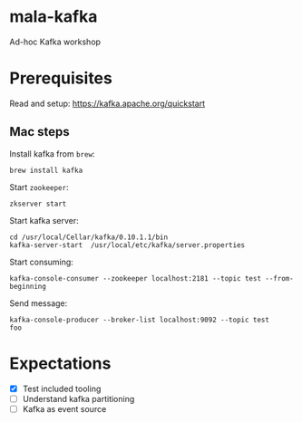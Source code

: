 # mala-kafka
Ad-hoc Kafka workshop


# Prerequisites
Read and setup: https://kafka.apache.org/quickstart

## Mac steps
Install kafka from `brew`:
```
brew install kafka
```
Start `zookeeper`:
```
zkserver start
```

Start kafka server:
```
cd /usr/local/Cellar/kafka/0.10.1.1/bin
kafka-server-start  /usr/local/etc/kafka/server.properties
```

Start consuming:
```
kafka-console-consumer --zookeeper localhost:2181 --topic test --from-beginning
```

Send message:
```
kafka-console-producer --broker-list localhost:9092 --topic test 
foo
```

# Expectations
- [x] Test included tooling
- [ ] Understand kafka partitioning
- [ ] Kafka as event source

